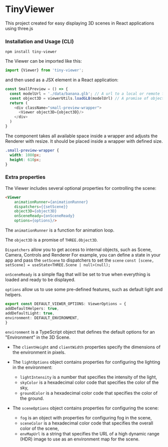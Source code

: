 # TinyViewer

This project created for easy displaying 3D scenes in React applications using three.js

### Installation and Usage (CLI)

`npm install tiny-viewer`

The Viewer can be imported like this: 

```typescript
import {Viewer} from 'tiny-viewer';
```

and then used as a JSX element in a React application:

```typescript
const SmallPreview = () => {
  const modelUrl = './data/banana.glb'; // A url to a local or remote file
  const object3D = viewerUtils.loadGLB(modelUrl) // A promise of object3D
  return (
    <div className="small-preview-wrapper">
      <Viewer object3D={object3D}/>
    </div>
  )
}
```

The component takes all available space inside a wrapper and adjusts the Renderer with resize.
It should be placed inside a wrapper with defined size.
```css
.small-preview-wrapper {
  width: 1080px;
  height: 610px;
}
```

### Extra properties

The Viewer includes several optional properties for controlling the scene:

```html
<Viewer
    animationRunner={animationRunner}
    dispatchers={{setScene}}
    object3D={object3D}
    onSceneReady={onSceneReady}
    options={options}/>
```

The `animationRunner` is a function for animation loop.

The `object3D` is a promise of `THREE.Object3D`.

`Dispatchers` allow you to get access to internal objects, such as Scene, Camera, Controls and Renderer
For example, you can define a state in your app and pass the `setScene` to dispatchers to set the `scene` 
```const [scene, setScene] = useState<THREE.Scene | null>(null);```

`onSceneReady` is a simple flag that will be set to true when everything is loaded and ready to be displayed.

`options` allow us to use some pre-defined features, such as default light and helpers.

```typescript
export const DEFAULT_VIEWER_OPTIONS: ViewerOptions = {
addDefaultHelpers: true,
addDefaultLight: true,
environment: DEFAULT_ENVIRONMENT,
}
```

`environment` is a TypeScript object that defines the default options for an "Environment" in the 3D Scene.

- The `clientHeight` and `clientWidth` properties specify the dimensions of the environment in pixels.

- The `lightOptions` object contains properties for configuring the lighting in the environment:
  - `lightIntensity` is a number that specifies the intensity of the light,
  - `skyColor` is a hexadecimal color code that specifies the color of the sky,
  - `groundColor` is a hexadecimal color code that specifies the color of the ground.

- The `sceneOptions` object contains properties for configuring the scene:
    - `fog` is an object with properties for configuring fog in the scene,
    - `sceneColor` is a hexadecimal color code that specifies the overall color of the scene,
    - `envMapUrl` is a string that specifies the URL of a high dynamic range (HDR) image to use as an environment map for the scene.
